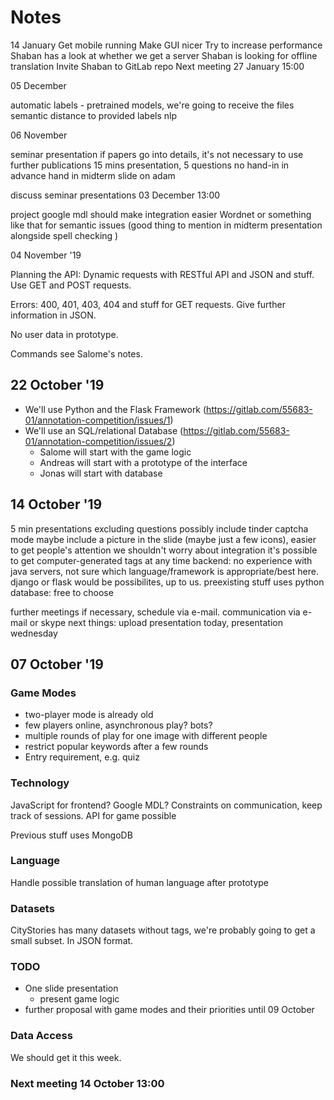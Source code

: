 # Notes
14 January
Get mobile running
Make GUI nicer
Try to increase performance
Shaban has a look at whether we get a server
Shaban is looking for offline translation 
Invite Shaban to GitLab repo
Next meeting 27 January 15:00


05 December

automatic labels - pretrained models, we're going to receive the files
semantic distance to provided labels
nlp



06 November

seminar presentation
if papers go into details, it's not necessary to use further publications
15 mins presentation, 5 questions
no hand-in in advance
hand in midterm slide on adam

discuss seminar presentations 03 December 13:00 


project
google mdl should make integration easier
Wordnet or something like that for semantic issues (good thing to mention in midterm presentation alongside spell checking )




04 November '19

Planning the API: 
Dynamic requests with RESTful API and JSON and stuff. Use GET and POST requests. 

Errors: 400, 401, 403, 404 and stuff for GET requests. Give further information in JSON.
	


No user data in prototype.

Commands see Salome's notes. 


## 22 October '19
* We'll use Python and the Flask Framework (https://gitlab.com/55683-01/annotation-competition/issues/1)
* We'll use an SQL/relational Database (https://gitlab.com/55683-01/annotation-competition/issues/2)
  * Salome will start with the game logic
  * Andreas will start with a prototype of the interface
  * Jonas will start with database


## 14 October '19
5 min presentations excluding questions
possibly include tinder captcha mode
maybe include a picture in the slide (maybe just a few icons), easier to get people's attention
we shouldn't worry about integration 
it's possible to get computer-generated tags at any time
backend: no experience with java servers, not sure which language/framework is appropriate/best here. django or flask would be possibilites, up to us. preexisting stuff uses python
database: free to choose 

further meetings if necessary, schedule via e-mail. communication via e-mail or skype
next things: upload presentation today, presentation wednesday


## 07 October \'19

### Game Modes
- two-player mode is already old
- few players online, asynchronous play? bots?
- multiple rounds of play for one image with different people
- restrict popular keywords after a few rounds
- Entry requirement, e.g. quiz

### Technology

JavaScript for frontend? Google MDL? Constraints on communication, keep track of sessions. API for game possible

Previous stuff uses MongoDB

### Language
Handle possible translation of human language after prototype

### Datasets
CityStories has many datasets without tags, we're probably going to get a small subset.
In JSON format.

### TODO
- One slide presentation
  - present game logic
- further proposal with game modes and their priorities until 09 October

### Data Access
We should get it this week.

### Next meeting 14 October 13:00
